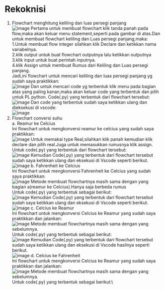 # Rekoknisi
1. Flowchart menghitung keliling dan luas persegi panjang\
![image](https://github.com/IsmedQalyubi/Rekoknisi/blob/main/Screenshot%20(62).png) 
Pertama untuk membuat flowchart klik tanda panah pada flow,maka akan keluar menu statement,seperti pada gambar di atas.Dan untuk membuat flowchart keliling dan Luas persegi panjang,maka:\
1.Untuk membuat flow integer silahkan klik Declare dan ketikkan nama variabelnya. \
2.klik output untuk buat flowchart outputnya lalu ketikkan outputnya\
3.klik input untuk buat perintah inputnya. \
4.klik Assign untuk membuat Rumus dari Keliling dan Luas persegi panjang.\
Jadi,ini flowchart untuk mencari keliling dan luas persegi panjang yg sudah saya praktikkan:\
![image](https://github.com/IsmedQalyubi/Rekoknisi/blob/main/Screenshot%20(46).png) 
Dan untuk mencari code yg terbentuk klik menu pada bagian atas yang paling kanan,maka akan keluar code yang terbentuk dan pilih untuk PL python. Code(.py) yang terbentuk dari flowchart tersebut:
![image](https://github.com/IsmedQalyubi/Rekoknisi/blob/main/Screenshot%20(48).png) 
Dan code yang terbentuk sudah saya ketikkan ulang dan dieksekusi di vscode:\
![image](https://github.com/IsmedQalyubi/Rekoknisi/blob/main/Screenshot%20(49).png) 
2. Flowchart conversi suhu\
a. Reamur ke Celcius\
Ini flowchart untuk mengkonversi reamur ke celcius yang sudah saya praktikkan:\
![image](https://github.com/IsmedQalyubi/Rekoknisi/blob/main/Screenshot%20(50).png) 
Untuk memakai type Real,silahkan klik panah kemudian klik declare dan pilih real.Juga untuk memasukkan rumusnya klik assign.\
Untuk code(.py) yang terbentuk dari flowchart tersebut:\
![image](https://github.com/IsmedQalyubi/Rekoknisi/blob/main/Screenshot%20(51).png) 
Kemudian Code(.py) yang terbentuk dari flowchart tersebut sudah saya ketikkan ulang dan eksekusi di Vscode seperti berikut. 
![image](https://github.com/IsmedQalyubi/Rekoknisi/blob/main/Screenshot%20(52).png) 
b. Fahrenheit ke Celcius\
Ini flowchart untuk mengkonversi Fahrenheit ke Celcius yang sudah saya praktikkan:\
![image](https://github.com/IsmedQalyubi/Rekoknisi/blob/main/Screenshot%20(53).png) 
Metode membuat flowchartnya masih sama dengan yang bagian a(reamur ke Celcius).Hanya saja berbeda rumus\
Untuk code(.py) yang terbentuk sebagai berikut:\
![image](https://github.com/IsmedQalyubi/Rekoknisi/blob/main/Screenshot%20(54).png) 
Kemudian Code(.py) yang terbentuk dari flowchart tersebut sudah saya ketikkan ulang dan eksekusi di Vscode seperti berikut.\
![image](https://github.com/IsmedQalyubi/Rekoknisi/blob/main/Screenshot%20(55).png) 
c. Celcius ke Reamur\
Ini flowchart untuk mengkonversi Celcius  ke Reamur yang sudah saya praktikkan dan jalankan:\
![image](https://github.com/IsmedQalyubi/Rekoknisi/blob/main/Screenshot%20(56).png) 
Metode membuat flowchartnya masih sama dengan yang sebelumnya.\
Untuk code(.py) yang terbentuk sebagai berikut:\
![image](https://github.com/IsmedQalyubi/Rekoknisi/blob/main/Screenshot%20(57).png) 
Kemudian Code(.py) yang terbentuk dari flowchart tersebut sudah saya ketikkan ulang dan eksekusi di Vscode hasilnya seperti berikut.\
![image](https://github.com/IsmedQalyubi/Rekoknisi/blob/main/Screenshot%20(58).png) 
d. Celcius ke Fahrenheit\
Ini flowchart untuk mengkonversi Celcius  ke Reamur yang sudah saya praktikkan dan jalankan:\
![image](https://github.com/IsmedQalyubi/Rekoknisi/blob/main/Screenshot%20(59).png) 
Metode membuat flowchartnya masih sama dengan yang sebelumnya.\
Untuk code(.py) yang terbentuk sebagai berikut:\











